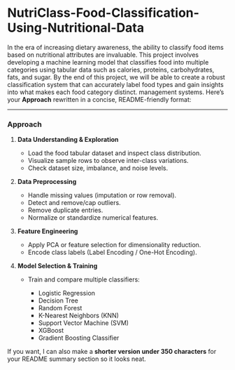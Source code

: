 # NutriClass-Food-Classification-Using-Nutritional-Data
In the era of increasing dietary awareness, the ability to classify food items based on nutritional attributes are invaluable. This project involves developing a machine learning model that classifies food into multiple categories using tabular data such as calories, proteins, carbohydrates, fats, and sugar. By the end of this project,  we will be able to create a robust classification system that can accurately label food types and gain insights into what makes each food category distinct. management systems.
Here’s your **Approach** rewritten in a concise, README-friendly format:

---

### **Approach**

1. **Data Understanding & Exploration**

   * Load the food tabular dataset and inspect class distribution.
   * Visualize sample rows to observe inter-class variations.
   * Check dataset size, imbalance, and noise levels.

2. **Data Preprocessing**

   * Handle missing values (imputation or row removal).
   * Detect and remove/cap outliers.
   * Remove duplicate entries.
   * Normalize or standardize numerical features.

3. **Feature Engineering**

   * Apply PCA or feature selection for dimensionality reduction.
   * Encode class labels (Label Encoding / One-Hot Encoding).

4. **Model Selection & Training**

   * Train and compare multiple classifiers:

     * Logistic Regression
     * Decision Tree
     * Random Forest
     * K-Nearest Neighbors (KNN)
     * Support Vector Machine (SVM)
     * XGBoost
     * Gradient Boosting Classifier

If you want, I can also make a **shorter version under 350 characters** for your README summary section so it looks neat.

